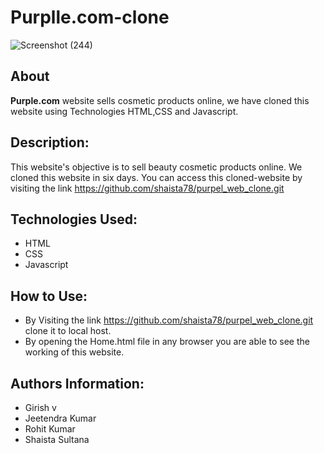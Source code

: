 # Purplle.com-clone

![Screenshot (244)](https://user-images.githubusercontent.com/64050683/131240803-8b71a06b-f347-42a7-bc8d-358658772df4.png)

## About
**Purple.com** website sells cosmetic products online, we have cloned this website using Technologies HTML,CSS and Javascript.

## Description:
This website's objective is to sell beauty cosmetic products online. We cloned this website in six days. You can access this cloned-website by visiting the link https://github.com/shaista78/purpel_web_clone.git


## Technologies Used:
- HTML
- CSS
- Javascript




## How to Use:
- By Visiting the link https://github.com/shaista78/purpel_web_clone.git clone it to local host.
- By opening the Home.html file in any browser you are able to see the working of this website.


## Authors Information:
- Girish v
- Jeetendra Kumar
- Rohit Kumar 
- Shaista Sultana



 

